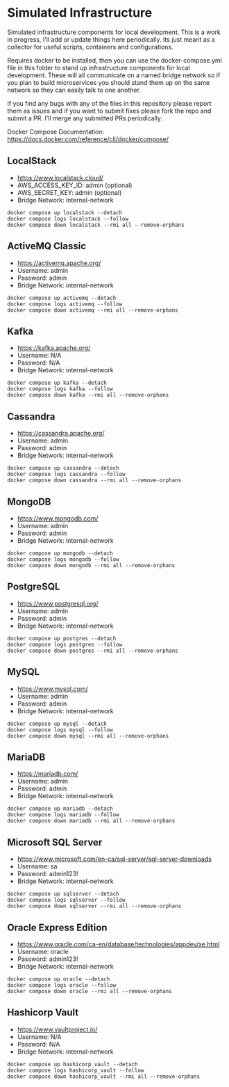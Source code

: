 # Simulated Infrastructure
Simulated infrastructure components for local development. This is a work in progress, I'll add or update things here periodically. Its just meant as a collector for useful scripts, containers and configurations.

Requires docker to be installed, then you can use the docker-compose.yml file in this folder to stand up infrastructure components for local development. These will all communicate on a named bridge network so if you plan to build microservices you should stand them up on the same network so they can easily talk to one another.

If you find any bugs with any of the files in this repository please report them as issues and if you want to submit fixes please fork the repo and submit a PR. I'll merge any submitted PRs periodically.

Docker Compose Documentation:<br>
https://docs.docker.com/reference/cli/docker/compose/

## LocalStack
* https://www.localstack.cloud/
* AWS_ACCESS_KEY_ID: admin (optional)
* AWS_SECRET_KEY: admin (optional)
* Bridge Network: internal-network
```shell
docker compose up localstack --detach
docker compose logs localstack --follow
docker compose down localstack --rmi all --remove-orphans
```

## ActiveMQ Classic
 * https://activemq.apache.org/
 * Username: admin
 * Password: admin
 * Bridge Network: internal-network
```shell
docker compose up activemq --detach
docker compose logs activemq --follow
docker compose down activemq --rmi all --remove-orphans
```

## Kafka
 * https://kafka.apache.org/
 * Username: N/A
 * Password: N/A
 * Bridge Network: internal-network
```shell
docker compose up kafka --detach
docker compose logs kafka --follow
docker compose down kafka --rmi all --remove-orphans
```

## Cassandra
 * https://cassandra.apache.org/
 * Username: admin
 * Password: admin
 * Bridge Network: internal-network
```shell
docker compose up cassandra --detach
docker compose logs cassandra --follow
docker compose down cassandra --rmi all --remove-orphans
```

## MongoDB
 * https://www.mongodb.com/
 * Username: admin
 * Password: admin
 * Bridge Network: internal-network
```shell
docker compose up mongodb --detach
docker compose logs mongodb --follow
docker compose down mongodb --rmi all --remove-orphans
```

## PostgreSQL
 * https://www.postgresql.org/
 * Username: admin
 * Password: admin
 * Bridge Network: internal-network
```shell
docker compose up postgres --detach
docker compose logs postgres --follow
docker compose down postgres --rmi all --remove-orphans
```

## MySQL
* https://www.mysql.com/
* Username: admin
* Password: admin
* Bridge Network: internal-network
```shell
docker compose up mysql --detach
docker compose logs mysql --follow
docker compose down mysql --rmi all --remove-orphans
```

## MariaDB
* https://mariadb.com/
* Username: admin
* Password: admin
* Bridge Network: internal-network
```shell
docker compose up mariadb --detach
docker compose logs mariadb --follow
docker compose down mariadb --rmi all --remove-orphans
```

## Microsoft SQL Server
 * https://www.microsoft.com/en-ca/sql-server/sql-server-downloads
 * Username: sa
 * Password: admin123!
 * Bridge Network: internal-network
```shell
docker compose up sqlserver --detach
docker compose logs sqlserver --follow
docker compose down sqlserver --rmi all --remove-orphans
```

## Oracle Express Edition
 * https://www.oracle.com/ca-en/database/technologies/appdev/xe.html
 * Username: oracle
 * Password: admin123!
 * Bridge Network: internal-network
```shell
docker compose up oracle --detach
docker compose logs oracle --follow
docker compose down oracle --rmi all --remove-orphans
```

## Hashicorp Vault
* https://www.vaultproject.io/
* Username: N/A
* Password: N/A
* Bridge Network: internal-network
```shell
docker compose up hashicorp_vault --detach
docker compose logs hashicorp_vault --follow
docker compose down hashicorp_vault --rmi all --remove-orphans
```
